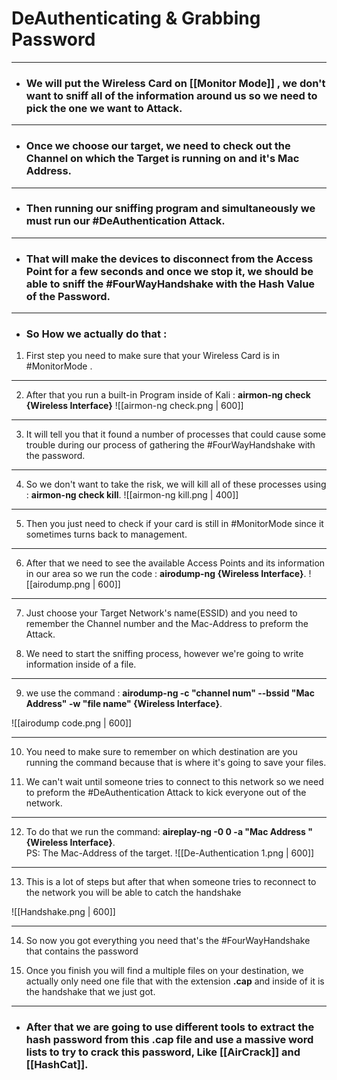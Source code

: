 # DeAuthenticating & Grabbing Password
---

- ###  We will put the Wireless Card on [[Monitor Mode]] , we don't want to sniff all of the information around us so we need to pick the one we want to Attack.
---
- ### Once we choose our target, we need to check out the Channel on which the Target is running on and it's Mac Address.
---
- ### Then running our sniffing program and simultaneously we must run our #DeAuthentication Attack.
---
- ### That will make the devices to  disconnect from the Access Point for a few seconds and once we stop it, we should be able to sniff the #FourWayHandshake with the Hash Value of the Password.
---
 - ### So How we actually do that :

1. First step you need to make sure that your Wireless Card is in #MonitorMode .
---
2. After that you run a built-in Program inside of Kali : **airmon-ng check {Wireless Interface}** 
![[airmon-ng check.png | 600]]
---
3. It will tell you that it found a number of processes that could cause some trouble during our process of gathering the #FourWayHandshake with the password.
---
4. So we don't want to take the risk, we will kill all of these processes using :  **airmon-ng check kill**.
![[airmon-ng kill.png | 400]]
---
5. Then you just need to check if your card is still in #MonitorMode since it sometimes turns back to management.
---
6. After that we need to see the available Access Points and its information in our area so we run the code :  **airodump-ng {Wireless Interface}**.
![[airodump.png | 600]]
---
7. Just choose your Target Network's name(ESSID) and you need to remember the Channel number and the Mac-Address to preform the Attack.

8. We need to start the sniffing process, however we're going to write information inside of a file.
---
9. we use the command : **airodump-ng -c "channel num" --bssid "Mac Address" -w "file name" {Wireless Interface}**.

![[airodump code.png | 600]]

---
10. You need to make sure to remember on which destination are you running the command because that is where it's going to save your files.

11. We can't wait until someone tries to connect to this network so we need to preform the #DeAuthentication Attack to kick everyone out of the network.
---
12. To do that we run the command:
				**aireplay-ng -0 0 -a "Mac Address " {Wireless Interface}**.      
	PS: The Mac-Address of the target.
![[De-Authentication 1.png | 600]]
---
13. This is a lot of steps but after that when someone tries to reconnect to the network you will be able to catch the handshake 

![[Handshake.png | 600]]

---
14. So now you got everything you need that's the #FourWayHandshake  that contains the password 

15. Once you finish you will find a multiple files on your destination, we actually only need one file that with the extension **.cap** and inside of it is the handshake that we just got.
---
- ### After that we are going to use different tools to extract the hash password from this .cap file and use a massive word lists to try to crack this password, Like [[AirCrack]] and [[HashCat]]. 